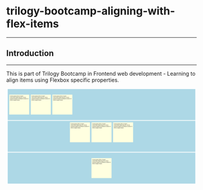 # trilogy-bootcamp-aligning-with-flex-items
---


## Introduction
---

This is part of Trilogy Bootcamp in Frontend web development - Learning to align items using Flexbox specific properties.


![image of final result of using flexbox properties](./images/aligning-flex-items-solution.PNG)


